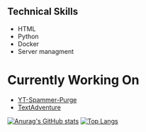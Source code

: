 ## Technical Skills
- HTML
- Python
- Docker
- Server managment

# Currently Working On
- [YT-Spammer-Purge](https://github.com/ThioJoe/YT-Spammer-Purge)
- [TextAdventure](https://github.com/compsup/textadventure)

[![Anurag's GitHub stats](https://github-readme-stats.vercel.app/api?username=compsup&show_icons=true&theme=radical)](https://github.com/anuraghazra/github-readme-stats)
[![Top Langs](https://github-readme-stats.vercel.app/api/top-langs/?username=compsup&layout=compact)](https://github.com/anuraghazra/github-readme-stats)
